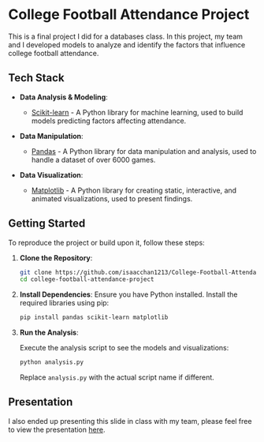 # College Football Attendance Project

This is a final project I did for a databases class. In this project, my team and I developed models to analyze and identify the factors that influence college football attendance. 

## Tech Stack

- **Data Analysis & Modeling**:
  - [Scikit-learn](https://scikit-learn.org/stable/user_guide.html) - A Python library for machine learning, used to build models predicting factors affecting attendance.

- **Data Manipulation**:
  - [Pandas](https://pandas.pydata.org/pandas-docs/stable/) - A Python library for data manipulation and analysis, used to handle a dataset of over 6000 games.

- **Data Visualization**:
  - [Matplotlib](https://matplotlib.org/stable/users/index.html) - A Python library for creating static, interactive, and animated visualizations, used to present findings.
  
## Getting Started

To reproduce the project or build upon it, follow these steps:

1. **Clone the Repository**: 

    ```bash
    git clone https://github.com/isaacchan1213/College-Football-Attendance-Project.git
    cd college-football-attendance-project
    ```

2. **Install Dependencies**: Ensure you have Python installed. Install the required libraries using pip:

    ```bash
    pip install pandas scikit-learn matplotlib
    ```

3. **Run the Analysis**: 

    Execute the analysis script to see the models and visualizations:

    ```bash
    python analysis.py
    ```

    Replace `analysis.py` with the actual script name if different.

## Presentation

I also ended up presenting this slide in class with my team, please feel free to view the presentation [here](https://docs.google.com/presentation/d/1FuUoeiLP1wAKdvaTfVSFjpYacLjRgAZ8oYRoZ1J9mZs/edit?usp=sharing).
